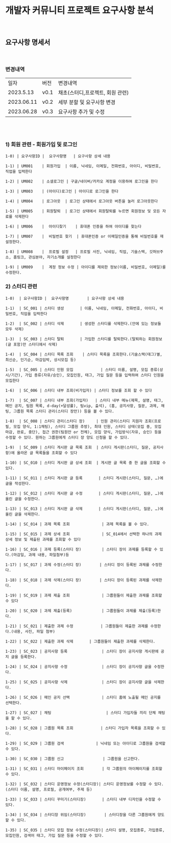 # 개발자 커뮤니티 프로젝트 요구사항 분석
<br>

## 요구사항 명세서

<br>

### 변경내역
<table>
  <tr>
    <td>
      일자
    </td>
    <td>
      버전
    </td>
    <td>
      변경내역
    </td>
  </tr>
  <tr>
    <td>
      2023.5.13
    </td>
    <td>
      v0.1
    </td>
    <td>
      채초(스터디,프로젝트, 회원 관련)
    </td>
  </tr>
  <tr>
    <td>
      2023.06.11
    </td>
    <td>
      v0.2
    </td>
    <td>
      세부 분할 및 요구사항 변경
    </td>
  </tr>
  <tr>
    <td>
      2023.06.28
    </td>
    <td>
      v0.3
    </td>
    <td>
      요구사항 추가 및 수정 
    </td>
  </tr>
</table>
<br>
<br>

### 1) 회원 관련 - 회원가입 및 로그인

 	1-0) | 요구사항ID |  요구사항명   | 요구사항 상세 내용 
  
 	1-1) | UM001	| 회원가입	| 이름, 닉네임, 이메일, 전화번호, 아이디, 비밀번호, 직업을 입력한다
  
 	1-2) | UM002	| 소셜로그인	| 구글/네이버/카카오 계정을 이용하여 로그인을 한다
  
 	1-3) | UM003	| (아이디)로그인 | 아이디로 로그인을 한다
  
 	1-4) | UM004	| 로그아웃	| 로그인 상태에서 로그아웃 버튼을 눌러 로그아웃한다
  
 	1-5) | UM005	| 회원탈퇴	| 로그인 상태에서 회원탈퇴를 누르면 회원정보 및 모든 자료를 삭제한다
  
 	1-6) | UM006	|  아이디찾기	| 휴대폰 인증을 하여 아이디를 찾는다
  
 	1-7) | UM007	|  비밀번호 찾기	| 휴대폰인증 or 이메일인증을 통해 비밀번호를 재설정한다.
  
 	1-8) | UM008	|  프로필 설정	| 프로필 사진, 닉네임, 직업, 기술스택, 깃허브주소, 홈링크, 관심분야, 자기소개를 설정한다
  
 	1-9) | UM009	|  계정 정보 수정 | 아이디를 제외한 정보(이름, 비밀번호, 이메일)를 수정한다.


  
### 2) 스터디 관련

 	1-0)  | 요구사항ID |  요구사항명  	   | 요구사항 상세 내용 
  
 	1-1)  | SC_001 | 스터디 생성	  	  | 이름, 닉네임, 이메일, 전화번호, 아이디, 비밀번호, 직업을 입력한다
  
 	1-2)  | SC_002 | 스터디 삭제	  	  | 생성한 스터디를 삭제한다.(안에 있는 정보들 모두 삭제)
  
 	1-3)  | SC_003 | 스터디 탈퇴	  	  | 가입한 스터디를 탈퇴한다.(탈퇴하는 회원정보(글 포함)만 스터디에서 삭제)

 	1-4)  | SC_004 | 스터디 목록 조회	  | 스터디 목록을 조회한다.(기술스택(태그)별, 최신순, 인기순, 마감임박, 상시모집 등)

 	1-5)  | SC_005 | 스터디 인원 모집      	  | 스터디 이름, 설명, 모집 종류(상시/기간), 가입 종류(자유/승인), 모집인원, 태그, 가입 질문 등을 입력하여 스터디 인원을 모집한다

 	1-6)  | SC_006 | 스터디 내부 조회(비가입자) | 스터디 정보를 조회 할 수 있다

 	1-7)  | SC_007 | 스터디 내부 조회(가입자)   | 스터디 내부 메뉴(제목, 설명, 태그, 메인 공지, 팀원 목록, d-day(+달성률), 팀vip, 출석), (홈, 공지사항, 질문, 과제, 채팅, 그룹원 목록 스터디 관리(스터디 장만)) 등을 볼 수 있다.

 	1-8)  | SC_008 | 스터디 관리(스터디 장)     | 인원 관리(스터디 지원자 조회(프로필, 모집 양식, 1:1채팅), 스터디 그룹원 추방), 최대 인원, 스터디 상태(모집 중, 모집 마감, 완료, 중단), 접근 권한(팀원만 or 전체), 모집 양식, 가입방식(자유, 승인) 등을 수정할 수 있다. 원하는 그룹원에게 스터디 장 양도 신청을 할 수 있다.

 	1-9)  | SC_009 | 스터디 게시판 글 목록 조회  | 스터디 게시판(스터디, 질문, 공지사항)에 올라온 글 목록들을 조회할 수 있다

 	1-10) | SC_010 | 스터디 게시판 글 상세 조회  | 게시판 글 목록 중 한 글을 조회할 수 있다.

 	1-11) | SC_011 | 스터디 게시판 글 등록       | 스터디 게시판(스터디, 질문, …)에 글을 작성한다.

 	1-12) | SC_012 | 스터디 게시판 글 수정       | 스터디 게시판(스터디, 질문, …)에 올린 글을 수정한다.
  
 	1-13) | SC_013 | 스터디 게시판 글 삭제       | 스터디 게시판(스터디, 질문, …)에 올린 글을 삭제한다.

 	1-14) | SC_014 | 과제 목록 조회              | 과제 목록을 볼 수 있다.

 	1-15) | SC_015 | 과제 상세 조회              | SC_014에서 선택한 하나의 과제 상세 정보 및 제출된 과제를 조회할 수 있다

 	1-16) | SC_016 | 과제 등록(스터디 장)         | 스터디 장이 과제를 등록할 수 있다.(마감일, 과제 내용, 파일첨부)등

 	1-17) | SC_017 | 과제 수정(스터디 장)        | 스터디 장이 등록된 과제를 수정한다.

 	1-18) | SC_018 | 과제 삭제(스터디 장)        | 스터디 장이 등록된 과제를 삭제한다.

 	1-19) | SC_019 | 과제 제출 조회              | 그룹원들이 제출한 과제를 조회할 수 있다

 	1-20) | SC_020 | 과제 제출(등록)             | 그룹원들이 과제를 제출(등록)한다.

 	1-21) | SC_021 | 제출한 과제 수정            | 그룹원들이 제출한 과제를 수정한다.(내용, 사진, 파일 첨부)

 	1-22) | SC_022 | 제출한 과제 삭제	     | 그룹원들이 제출한 과제를 삭제한다.

 	1-23) | SC_023 | 공지사항 등록               | 스터디 장이 공지사항 게시판에 공지 글을 등록한다.

 	1-24) | SC_024 | 공지사항 수정               | 스터디 장이 공지사항 글을 수정한다.

 	1-25) | SC_025 | 공지사항 삭제               | 스터디 장이 공지사항 글을 삭제한다.

 	1-26) | SC_026 | 메인 공지 선택              | 스터디 홈에 노출될 메인 공지를 선택한다.

 	1-27) | SC_027 | 채팅                        | 스터디 가입자들 끼리 단체 채팅을 할 수 있다.

 	1-28) | SC_028 | 그룹원 목록 조회            | 스터디 가입자 목록을 조회할 수 있다.

 	1-29) | SC_029 | 그룹원 검색	             | 닉네임 또는 아이디로 그룹원을 검색할 수 있다.

 	1-30) | SC_030 | 그룹원 신고                 | 그룹원을 신고한다.

 	1-31) | SC_031 | 스터디 마이페이지 조회	     | 각 그룹원의 마이페이지를 조회할 수 있다.

 	1-32) | SC_032 | 스터디 운영정보 수정(스터디장)| 스터디 운영정보를 수정할 수 있다.(스터디 이름, 설명, 프로필, 공개여부, 주제 등)

 	1-33) | SC_033 | 스터디 꾸미기(스터디장)       | 스터디 내부 디자인을 수정할 수 있다.
    
 	1-34) | SC_034 | 스터디장 위임(스터디장)	      | 스터디장을 다른 그룹원에게 양도할 수 있다.

 	1-35) | SC_035 | 스터디 모집 정보 수정(스터디장)| 스터디 설명, 모집종류, 가입종류, 모집인원, 검색어 태그, 가입 질문 등을 수정할 수 있다.